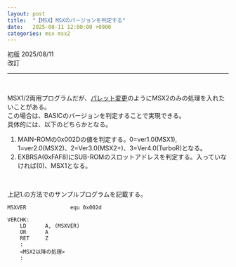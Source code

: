 ```yaml
---
layout: post
title:  "【MSX】MSXのバージョンを判定する"
date:   2025-08-11 12:00:00 +0900
categories: msx msx2
---
```


初版 2025/08/11  
改訂 

-----

<br>

MSX1/2両用プログラムだが、[パレット変更](2025-08-10-msx-msx2palette.md)のようにMSX2のみの処理を入れたいことがある。  
この場合は、BASICのバージョンを判定することで実現できる。  
具体的には、以下のどちらかとなる。  

1. MAIN-ROMの0x002Dの値を判定する。0=ver1.0(MSX1), 1=ver2.0(MSX2)、2=Ver3.0(MSX2+)、3=Ver4.0(TurboR)となる。  
2. EXBRSA(0xFAF8)にSUB-ROMのスロットアドレスを判定する。入っていなければ(0)、MSX1となる。  

<br>

上記1.の方法でのサンプルプログラムを記載する。  

```
MSXVER              equ 0x002d

VERCHK:
	LD		A, (MSXVER)
	OR		A
	RET		Z
	:
	<MSX2以降の処理>
	:
```
